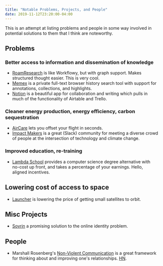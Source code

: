 ```yaml
---
title: "Notable Problems, Projects, and People"
date: 2019-11-12T23:20:00-04:00
---
```


This is an attempt at listing problems and people in some way involved in potential solutions to them that I think are noteworthy. 

## Problems
### Better access to information and dissemination of knowledge
- [RoamResearch](https://roamresearch.com/) is like Workflowy, but with graph support. Makes structured thought easier. This is very cool.
- [Memex](https://worldbrain.io/) is a private full-text browser history search tool with support for annotations, collections, and highlights.
- [Notion](https://www.notion.so/) is a beautiful app for collaboration and writing which pulls in much of the functionality of Airtable and Trello.

### Cleaner energy production, energy efficiency, carbon sequestration 
- [AirCare](https://get.air.care/) lets you offset your flight in seconds.
- [Impact Makers](https://techimpactmakers.com/) is a great (Slack) community for meeting a diverse crowd of people at the intersection of technology and climate change.

### Improved education, re-training
- [Lambda School](https://lambdaschool.com/) provides a computer science degree alternative with no-cost up front, and takes a percentage of your earnings. Hello, aligned incentives.

## Lowering cost of access to space
- [Launcher](https://launcherspace.com/) is lowering the price of getting small satellites to orbit.

## Misc Projects
- [Sovrin](https://roamresearch.com/) a promising solution to the online identity problem. 

## People
- Marshall Rosenberg's [Non-Violent Communication](https://en.wikipedia.org/wiki/Nonviolent_Communication) is a great framework for thinking about and improving one's relationships. [HN](https://news.ycombinator.com/item?id=21263894).